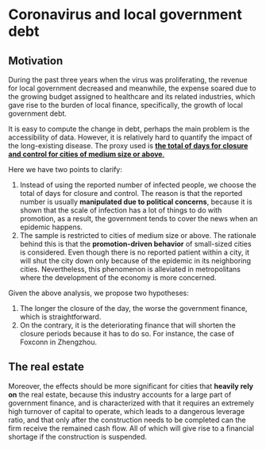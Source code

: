 # Coronavirus and local government debt

## Motivation

During the past three years when the virus was proliferating, the revenue for local government decreased and meanwhile, the expense soared due to the growing budget assigned to healthcare and its related industries, which gave rise to the burden of local finance, specifically, the growth of local government debt.

It is easy to compute the change in debt, perhaps the main problem is the accessibility of data. However, it is relatively hard to quantify the impact of the long-existing disease. The proxy used is <u>**the total of days for closure and control for cities of medium size or above**.</u>

Here we have two points to clarify:
1. Instead of using the reported number of infected people, we choose the total of days for closure and control. The reason is that the reported number is usually **manipulated due to political concerns**, because it is shown that the scale of infection has a lot of things to do with promotion, as a result, the government tends to cover the news when an epidemic happens.
2. The sample is restricted to cities of medium size or above. The rationale behind this is that the **promotion-driven behavior** of small-sized cities is considered. Even though there is no reported patient within a city, it will shut the city down only because of the epidemic in its neighboring cities. Nevertheless, this phenomenon is alleviated in metropolitans where the development of the economy is more concerned.

Given the above analysis, we propose two hypotheses:
1. The longer the closure of the day, the worse the government finance, which is straightforward.
2. On the contrary, it is the deteriorating finance that will shorten the closure periods because it has to do so. For instance, the case of Foxconn in Zhengzhou.

## The real estate

Moreover, the effects should be more significant for cities that **heavily rely on** the real estate, because this industry accounts for a large part of government finance, and is characterized with that it requires an extremely high turnover of capital to operate, which leads to a dangerous leverage ratio, and that only after the construction needs to be completed can the firm receive the remained cash flow. All of which will give rise to a financial shortage if the construction is suspended.









